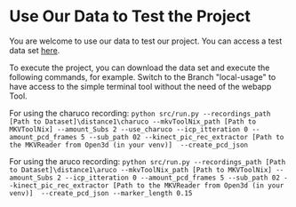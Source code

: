 # Use Our Data to Test the Project

You are welcome to use our data to test our project. You can access a test data set [here](https://bwsyncandshare.kit.edu/s/etCYZpMDzjfYgza).

To execute the project, you can download the data set and execute the following commands, for example. Switch to the Branch "local-usage" to have access to the simple terminal tool without the need of the webapp Tool.

For using the charuco recording:
```python src/run.py --recordings_path [Path to Dataset]\distance1\charuco --mkvToolNix_path [Path to MKVToolNix] --amount_Subs 2 --use_charuco --icp_itteration 0 --amount_pcd_frames 5 --sub_path 02 --kinect_pic_rec_extractor [Path to the MKVReader from Open3d (in your venv)]  --create_pcd_json ```

For using the aruco recording:
```python src/run.py --recordings_path [Path to Dataset]\distance1\aruco --mkvToolNix_path [Path to MKVToolNix] --amount_Subs 2 --icp_itteration 0 --amount_pcd_frames 5 --sub_path 02 --kinect_pic_rec_extractor [Path to the MKVReader from Open3d (in your venv)]  --create_pcd_json --marker_length 0.15 ```